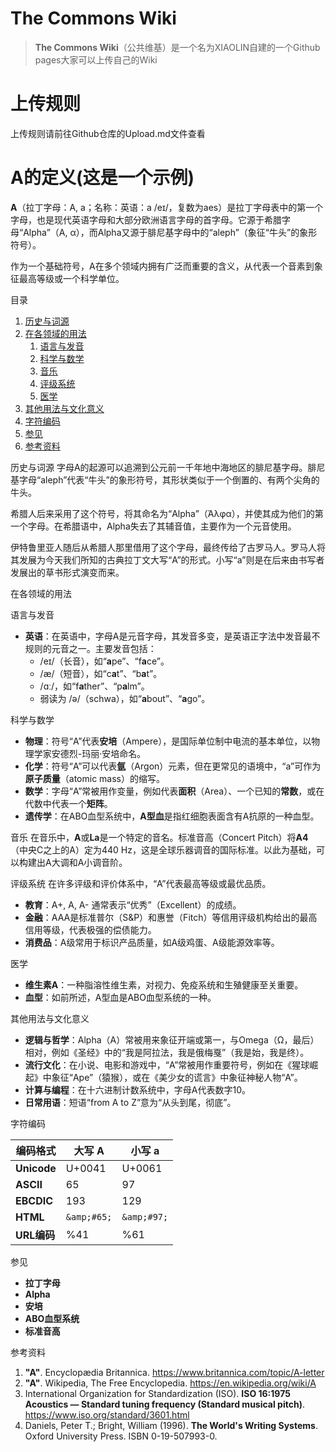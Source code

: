 # **The Commons Wiki**

> **The Commons Wiki**（公共维基）是一个名为XIAOLIN自建的一个Github pages大家可以上传自己的Wiki





# 上传规则

上传规则请前往Github仓库的Upload.md文件查看



# A的定义(这是一个示例)

**A**（拉丁字母：A, a；名称：英语：a /eɪ/，复数为aes）是拉丁字母表中的第一个字母，也是现代英语字母和大部分欧洲语言字母的首字母。它源于希腊字母“Alpha”（Α, α），而Alpha又源于腓尼基字母中的“aleph”（象征“牛头”的象形符号）。

作为一个基础符号，A在多个领域内拥有广泛而重要的含义，从代表一个音素到象征最高等级或一个科学单位。

目录
1.  [历史与词源](#历史与词源)
2.  [在各领域的用法](#在各领域的用法)
    1.  [语言与发音](#语言与发音)
    2.  [科学与数学](#科学与数学)
    3.  [音乐](#音乐)
    3.  [评级系统](#评级系统)
    4.  [医学](#医学)
3.  [其他用法与文化意义](#其他用法与文化意义)
4.  [字符编码](#字符编码)
5.  [参见](#参见)
6.  [参考资料](#参考资料)

历史与词源
字母A的起源可以追溯到公元前一千年地中海地区的腓尼基字母。腓尼基字母“aleph”代表“牛头”的象形符号，其形状类似于一个倒置的、有两个尖角的牛头。

希腊人后来采用了这个符号，将其命名为“Alpha”（Άλφα），并使其成为他们的第一个字母。在希腊语中，Alpha失去了其辅音值，主要作为一个元音使用。

伊特鲁里亚人随后从希腊人那里借用了这个字母，最终传给了古罗马人。罗马人将其发展为今天我们所知的古典拉丁文大写“A”的形式。小写“a”则是在后来由书写者发展出的草书形式演变而来。

在各领域的用法

语言与发音
*   **英语**：在英语中，字母A是元音字母，其发音多变，是英语正字法中发音最不规则的元音之一。主要发音包括：
    *   /eɪ/（长音），如“**a**pe”、“f**a**ce”。
    *   /æ/（短音），如“c**a**t”、“b**a**t”。
    *   /ɑː/，如“f**a**ther”、“p**a**lm”。
    *   弱读为 /ə/（schwa），如“**a**bout”、“**a**go”。

科学与数学
*   **物理**：符号“A”代表**安培**（Ampere），是国际单位制中电流的基本单位，以物理学家安德烈-玛丽·安培命名。
*   **化学**：符号“A”可以代表**氩**（Argon）元素，但在更常见的语境中，“a”可作为**原子质量**（atomic mass）的缩写。
*   **数学**：字母“A”常被用作变量，例如代表**面积**（Area）、一个已知的**常数**，或在代数中代表一个**矩阵**。
*   **遗传学**：在ABO血型系统中，**A型血**是指红细胞表面含有A抗原的一种血型。

音乐
在音乐中，**A**或**La**是一个特定的音名。标准音高（Concert Pitch）将**A4**（中央C之上的A）定为440 Hz，这是全球乐器调音的国际标准。以此为基础，可以构建出A大调和A小调音阶。

评级系统
在许多评级和评价体系中，“A”代表最高等级或最优品质。
*   **教育**：A+, A, A- 通常表示“优秀”（Excellent）的成绩。
*   **金融**：AAA是标准普尔（S&P）和惠誉（Fitch）等信用评级机构给出的最高信用等级，代表极强的偿债能力。
*   **消费品**：A级常用于标识产品质量，如A级鸡蛋、A级能源效率等。

医学
*   **维生素A**：一种脂溶性维生素，对视力、免疫系统和生殖健康至关重要。
*   **血型**：如前所述，A型血是ABO血型系统的一种。

其他用法与文化意义
*   **逻辑与哲学**：Alpha（Α）常被用来象征开端或第一，与Omega（Ω，最后）相对，例如《圣经》中的“我是阿拉法，我是俄梅戛”（我是始，我是终）。
*   **流行文化**：在小说、电影和游戏中，“A”常被用作重要符号，例如在《猩球崛起》中象征“Ape”（猿猴），或在《美少女的谎言》中象征神秘人物“A”。
*   **计算与编程**：在十六进制计数系统中，字母A代表数字10。
*   **日常用语**：短语“from A to Z”意为“从头到尾，彻底”。

字符编码

| 编码格式    | 大写 **A**  | 小写 **a**  |
| ----------- | ----------- | ----------- |
| **Unicode** | U+0041      | U+0061      |
| **ASCII**   | 65          | 97          |
| **EBCDIC**  | 193         | 129         |
| **HTML**    | `&amp;#65;` | `&amp;#97;` |
| **URL编码** | %41         | %61         |

参见
*   **拉丁字母**
*   **Alpha**
*   **安培**
*   **ABO血型系统**
*   **标准音高**

参考资料

1. **"A"**. Encyclopædia Britannica. https://www.britannica.com/topic/A-letter
2. **"A"**. Wikipedia, The Free Encyclopedia. https://en.wikipedia.org/wiki/A
3. International Organization for Standardization (ISO). **ISO 16:1975 Acoustics — Standard tuning frequency (Standard musical pitch)**. https://www.iso.org/standard/3601.html
4. Daniels, Peter T.; Bright, William (1996). **The World's Writing Systems**. Oxford University Press. ISBN 0-19-507993-0.
